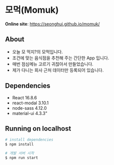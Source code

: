 # 모먹(Momuk)

**Online site**: https://seonghui.github.io/momuk/

## About

* 오늘 모 먹지?의 모먹입니다.
* 조건에 맞는 음식점을 추천해 주는 간단한 App 입니다.
* 매번 점심메뉴 고르기 귀찮아서 만들었습니다.
* 제가 다니는 회사 근처 데이터만 등록되어 있습니다.

## Dependencies

* React 16.8.6
* react-modal 3.10.1
* node-sass 4.12.0
* material-ui 4.3.3"

## Running on localhost

```bash
# install dependencies
$ npm install

# 개발 서버 시작
$ npm run start
```
